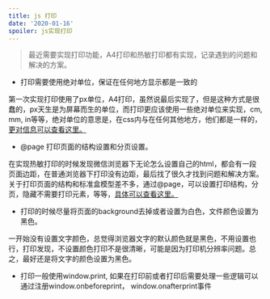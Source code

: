 ```yaml
---
title: js 打印
date: '2020-01-16'
spoiler: js实现打印
---
```


> 最近需要实现打印功能，A4打印和热敏打印都有实现，记录遇到的问题和解决的方案。

- 打印需要使用绝对单位，保证在任何地方显示都是一致的

第一次实现打印使用了px单位，A4打印，虽然说最后实现了，但是这种方式是很蠢的，px天生是为屏幕而生的单位，而打印更应该使用一些绝对单位来实现，cm, mm, in等等，绝对单位的意思是，在css内与在任何其他地方，他们都是一样的，[更对信息可以查看这里。](https://www.w3.org/Style/Examples/007/units.zh_CN.html)

- @page 打印页面的结构设置和分页设置。

在实现热敏打印的时候发现微信浏览器下无论怎么设置自己的html，都会有一段页面边距，在普通浏览器下打印没有边距，最后找了很久才找到问题和解决方案。关于打印页面的结构和标准盒模型差不多，通过@page，可以设置打印结构，分页，隐藏不需要打印元素，等等，[具体可以查看这里。](https://segmentfault.com/a/1190000010145260)

- 打印的时候尽量将页面的background去掉或者设置为白色，文件颜色设置为黑色。

一开始没有设置文字颜色，总觉得浏览器文字的默认颜色就是黑色，不用设置也行，打印发现，不设置颜色打印不是很清晰，可能是因为打印机分辨率问题。总之，最好还是将文字的颜色设置为黑色。

- 打印一般使用window.print, 如果在打印前或者打印后需要处理一些逻辑可以通过注册window.onbeforeprint， window.onafterprint事件
